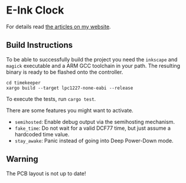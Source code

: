 # E-Ink Clock

For details read [the articles on my website](https://me.pushrax.com/e-ink-clock/).

## Build Instructions

To be able to successfully build the project you need the `inkscape` and
`magick` executable and a ARM GCC toolchain in your path. The resulting binary
is ready to be flashed onto the controller.

```
cd timekeeper
xargo build --target lpc1227-none-eabi --release
```

To execute the tests, run `cargo test`.

There are some features you might want to activate.

* `semihosted`: Enable debug output via the semihosting mechanism.
* `fake_time`: Do not wait for a valid DCF77 time, but just assume a hardcoded time value.
* `stay_awake`: Panic instead of going into Deep Power-Down mode.

## Warning

The PCB layout is not up to date!
